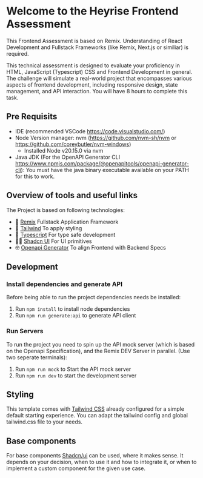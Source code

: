 # Welcome to the Heyrise Frontend Assessment

This Frontend Assessment is based on Remix. Understanding of React Development and Fullstack Frameworks (like Remix, Next.js or similiar) is required.

This technical assessment is designed to evaluate your proficiency in HTML, JavaScript (Typescript) CSS and Frontend Development in general. The challenge will simulate a real-world project that encompasses various aspects of frontend development, including responsive design, state management, and API interaction. You will have 8 hours to complete this task.

## Pre Requisits

- IDE (recommended VSCode <https://code.visualstudio.com/>)
- Node Version manager: nvm (<https://github.com/nvm-sh/nvm> or <https://github.com/coreybutler/nvm-windows>)
  - Installed Node v20.15.0 via nvm
- Java JDK (For the OpenAPI Generator CLI <https://www.npmjs.com/package/@openapitools/openapi-generator-cli>): You must have the java binary executable available on your PATH for this to work.

## Overview of tools and useful links

The Project is based on following technologies:

- 📖 [Remix](https://remix.run/docs) Fullstack Application Framework
- 💨 [Tailwind](https://tailwindcss.com/) To apply styling
- 📃 [Typescript](https://www.typescriptlang.org/docs/) For type safe development
- 🧑‍💻 [Shadcn UI](https://ui.shadcn.com/docs) For UI primitives
- 🤓 [Openapi Generator](https://openapi-generator.tech/docs/generators/typescript-fetch/) To align Frontend with Backend Specs

## Development

### Install dependencies and generate API

Before being able to run the project dependencies needs be installed:

1. Run `npm install` to install node dependencies
2. Run `npm run generate:api` to generate API client

### Run Servers

To run the project you need to spin up the API mock server (which is based on the Openapi Specification), and the Remix DEV Server in parallel. (Use two seperate terminals):

1. Run `npm run mock` to Start the API mock server
2. Run `npm run dev` to start the development server

## Styling

This template comes with [Tailwind CSS](https://tailwindcss.com/) already configured for a simple default starting experience.
You can adapt the tailwind config and global tailwind.css file to your needs.

## Base components

For base components [Shadcn/ui](https://ui.shadcn.com/docs) can be used, where it makes sense. It depends on your decision, when to use it and how to integrate it, or when to implement a custom component for the given use case.
